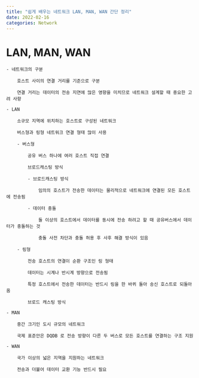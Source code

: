 ```yaml
---
title: "쉽게 배우는 네트워크 LAN, MAN, WAN 간단 정리"
date: 2022-02-16
categories: Network
---
```


# LAN, MAN, WAN

    - 네트워크의 구분

        호스트 사이의 연결 거리를 기준으로 구분

        연결 거리는 데이터의 전송 지연에 많은 영향을 미치므로 네트워크 설계할 때 중요한 고려 사항

    - LAN

        소규모 지역에 위치하는 호스트로 구성된 네트워크

        버스형과 링형 네트워크 연결 형태 많이 사용

        - 버스형

            공유 버스 하나에 여러 호스트 직접 연결

            브로드캐스팅 방식

            - 브로드캐스팅 방식

                임의의 호스트가 전송한 데이터는 물리적으로 네트워크에 연결된 모든 호스트에 전송됨

            - 데이터 충돌

                둘 이상의 호스트에서 데이터를 동시에 전송 하려고 할 때 공유버스에서 데이터가 충돌하는 것

                충돌 사전 차단과 충돌 허용 후 사후 해결 방식이 있음

        - 링형

            전송 호스트의 연결이 순환 구조인 링 형태

            데이터는 시계나 반시계 방향으로 전송됨

            특정 호스트에서 전송한 데이터는 반드시 링을 한 바퀴 돌아 송신 호스트로 되돌아옴

            브로드 캐스팅 방식

    - MAN

        중간 크기인 도시 규모의 네트워크

        국제 표준안은 DQDB 로 전송 방향이 다른 두 버스로 모든 호스트를 연결하는 구조 지원

    - WAN

        국가 이상의 넓은 지역을 지원하는 네트워크

        전송과 더불어 데이터 교환 기능 반드시 필요
